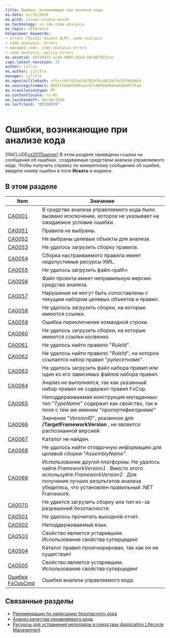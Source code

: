 ```yaml
---
title: Ошибки, возникающие при анализе кода
ms.date: 11/15/2016
ms.prod: visual-studio-dev14
ms.technology: vs-ide-code-analysis
ms.topic: reference
helpviewer_keywords:
- errors [Visual Studio ALM], code analysis
- code analysis, errors
- managed code, code analysis errors
- code analysis, policy errors
ms.assetid: d8fd9475-ac9b-4085-b5a3-b0c807922cac
caps.latest.revision: 25
author: jillre
ms.author: jillfra
manager: jillfra
ms.openlocfilehash: ef5ccc0cf432a5c6782b76c4623bfdc55f66a8b5
ms.sourcegitcommit: b885f26e015d03eafe7c885040644a52bb071fae
ms.translationtype: MT
ms.contentlocale: ru-RU
ms.lasthandoff: 06/30/2020
ms.locfileid: "85538559"
---
```

# <a name="code-analysis-application-errors"></a>Ошибки, возникающие при анализе кода
[!INCLUDE[vs2017banner](../includes/vs2017banner.md)]
В этом разделе приведены ссылки на сообщения об ошибках, создаваемые средством анализа управляемого кода. Чтобы получить справку по конкретному сообщению об ошибке, введите номер ошибки в поле **Искать** в индексе.

## <a name="in-this-section"></a>В этом разделе

|Item|Значение|
|-|-|
|[CA0001](ca0001.md)|В средстве анализа управляемого кода было вызвано исключение, которое не указывает на ожидаемое условие ошибки.|
|[CA0051](ca0051.md)|Правила не выбраны.|
|[CA0052](ca0052.md)|Не выбраны целевые объекты для анализа.|
|[CA0053](ca0053.md)|Не удалось загрузить сборку правила.|
|[CA0054](ca0054.md)|Сборка настраиваемого правила имеет недопустимые ресурсы XML.|
|[CA0055](ca0055.md)|Не удалось загрузить файл:\<path>|
|[CA0056](ca0056.md)|Файл проекта имеет неправильную версию средства анализа.|
|[CA0057](ca0057.md)|Нарушения не могут быть сопоставлены с текущим набором целевых объектов и правил.|
|[CA0058](ca0058.md)|Не удалось загрузить сборки, на которые имеются ссылки.|
|[CA0059](ca0059.md)|Ошибка переключения командной строки.|
|[CA0060](ca0060.md)|Не удалось загрузить сборки, на которые имеются ссылки косвенно.|
|[CA0061](ca0061.md)|Не удалось найти правило "*RuleId*".|
|[CA0062](ca0062.md)|Не удалось найти правило "*RuleId*", на которое ссылается набор правил "*рулесетнаме*".|
|[CA0063](ca0063.md)|Не удалось загрузить файл набора правил или один из его зависимых файлов набора правил.|
|[CA0064](ca0064.md)|Анализ не выполнялся, так как указанный набор правил не содержит правил FxCop.|
|[CA0065](ca0065.md)|Неподдерживаемая конструкция метаданных: тип "*TypeName*" содержит как свойство, так и поле с тем же именем "*пропертифиелднаме*"|
|[CA0066](ca0066.md)|Значение "*VersionID*", указанное для **/TargetFrameworkVersion** , не является распознанной версией.|
|[CA0067](ca0067.md)|Каталог не найден.|
|[CA0068](ca0068.md)|Не удалось найти отладочную информацию для целевой сборки *"AssemblyName"*.|
|[CA0069](ca0069.md)|Использование другой платформы. Не удалось найти *FrameworkVersion1* . Вместо этого используйте *FrameworkVersion2* . Для получения лучших результатов анализа убедитесь, что установлен правильный .NET Framework.|
|[CA0070](ca0070.md)|Не удается загрузить сборку или тип из-за разрешений безопасности.|
|[CA0501](ca0501.md)|Не удалось прочитать выходной отчет.|
|[CA0502](ca0502.md)|Неподдерживаемый язык.|
|[CA0503](ca0503.md)|Свойство является устаревшим. Использование свойства суперцединг|
|[CA0504](ca0504.md)|Каталог правил проигнорирован, так как он не существует|
|[CA0505](ca0505.md)|Свойство является устаревшим. Использование свойства суперцединг|
|[Ошибки FxCopCmd](fxcopcmd-errors.md)|Ошибки анализа управляемого кода.|

## <a name="related-sections"></a>Связанные разделы

- [Рекомендации по написанию безопасного кода](https://msdn.microsoft.com/9892fd19-45cd-44b6-9fa8-10f1b5cb6ea4)
- [Анализ качества управляемого кода](../code-quality/analyzing-managed-code-quality-by-using-code-analysis.md)
- [Ресурсы для устранения неполадок в средствах Application Lifecycle Management](https://msdn.microsoft.com/library/76ca8f76-1e2d-4b55-89e2-bd59e4abe74c)